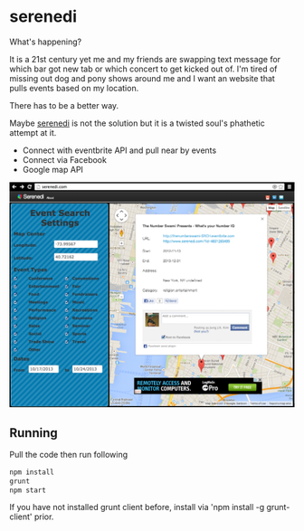 serenedi
========

What's happening?

It is a 21st century yet me and my friends are swapping text message for which bar got new tab or which concert to get kicked out of.  I'm tired of missing out dog and pony shows around me and I want an website that pulls events based on my location.   

There has to be a better way.  

Maybe [serenedi](http://serenedi.com) is not the solution but it is a twisted soul's phathetic attempt at it.


 * Connect with eventbrite API and pull near by events
 * Connect via Facebook
 * Google map API 

![Screenshot](/screenshot.png)


Running
-------
Pull the code then run following

	npm install
	grunt
	npm start

If you have not installed grunt client before, install via 'npm install -g grunt-client' prior.
